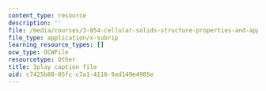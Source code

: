 ```yaml
---
content_type: resource
description: ''
file: /media/courses/3-054-cellular-solids-structure-properties-and-applications-spring-2015/c7425b8805fcc7a141169ad149e4985e_cQpCPzetm3E.srt
file_type: application/x-subrip
learning_resource_types: []
ocw_type: OCWFile
resourcetype: Other
title: 3play caption file
uid: c7425b88-05fc-c7a1-4116-9ad149e4985e
---
```


